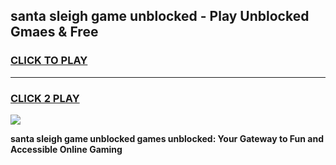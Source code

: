 
## santa sleigh game unblocked - Play Unblocked Gmaes & Free
<h3>
<a href="https://premium.freeplayer.one?title=santa_sleigh_game_unblocked&ref=19F">CLICK TO PLAY</a></h3>
<hr>

<h3>
<a href="https://premium.freeplayer.one?title=santa_sleigh_game_unblocked&ref=19F">CLICK 2 PLAY</a>
  
</h3>

<a href="https://premium.freeplayer.one?title=santa_sleigh_game_unblocked&ref=19F/"><img src="https://clearcache.store/games.png"></a>


**santa sleigh game unblocked games unblocked: Your Gateway to Fun and Accessible Online Gaming**
